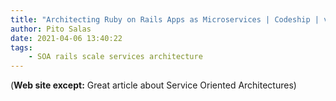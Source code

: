 ```yaml
---
title: "Architecting Ruby on Rails Apps as Microservices | Codeship | via @codeship"
author: Pito Salas
date: 2021-04-06 13:40:22
tags:
    - SOA rails scale services architecture
---
```


(**Web site except:** Great article about Service Oriented Architectures) 
